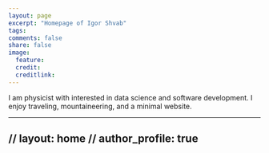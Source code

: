```yaml
---
layout: page
excerpt: "Homepage of Igor Shvab"
tags: 
comments: false
share: false
image:
  feature: 
  credit: 
  creditlink: 
---
```


I am physicist with  interested in data science and software development. I enjoy traveling, mountaineering, and a minimal website.

---
// layout: home
// author_profile: true
---
